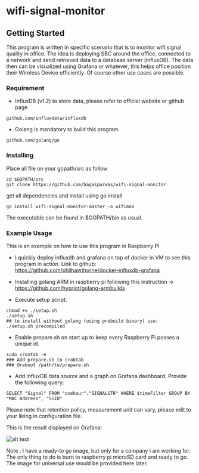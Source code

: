 # wifi-signal-monitor

## Getting Started

This program is written in specific scenario that is to monitor wifi signal quality in office. The idea is deploying SBC around the office, connected to a network and send retrieved data to a database server (influxDB). The data then can be visualized using Grafana or whatever, this helps office position their Wireless Device efficiently.
Of course other use cases are possible.

### Requirement

- InfluxDB (v1.2) to store data, please refer to official website or github page
```
github.com/influxdata/influxdb
```
- Golang is mandatory to build this program.
```
github.com/golang/go
```

### Installing

Place all file on your gopath/src as follow
```
cd $GOPATH/src
git clone https://github.com/bagaspurwas/wifi-signal-monitor
```
get all dependencies and install using go install
```
go install wifi-signal-monitor-master -o wifimon
```
The executable can be found in $GOPATH/bin as usual.

### Example Usage
This is an example on how to use this program in Raspberry Pi

- I quickly deploy influxdb and grafana on top of docker in VM to see this program in action. Link to github: https://github.com/philhawthorne/docker-influxdb-grafana

- Installing golang ARM in raspberry pi following this instruction -> https://github.com/hypriot/golang-armbuilds

- Execute setup script:
```
chmod +x ./setup.sh
./setup.sh
## to install without golang (using prebuild binary) use:
./setup.sh precompiled
```
- Enable prepare.sh on start up to keep every Raspberry Pi posses a unique id.
```
sudo crontab -e
### Add prepare.sh to crobtab
### @reboot /path/to/prepare.sh
```

- Add influxDB data source and a graph on Grafana dashboard. Provide the following query:
```
SELECT "Signal" FROM "onehour"."SIGNALSTR" WHERE $timeFilter GROUP BY "MAC Address", "SSID"
```

Please note that retention policy, measurement unit can vary, please edit to your liking in configuration file.

This is the result displayed on Grafana:

![alt text](http://i63.tinypic.com/29d6yr5.png)

Note : I have a ready-to go image, but only for a company i am working for. The only thing to do is burn to raspberry pi microSD card and ready to go.
The image for universal use would be provided here later.

